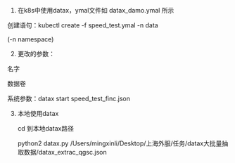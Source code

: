 1. 在k8s中使用datax，ymal文件如 datax_damo.ymal 所示

创建语句：kubectl create -f speed_test.ymal -n data 

(-n namespace)

2. 更改的参数：

名字

数据卷

系统参数：datax start speed_test_finc.json



3. 本地使用datax

   cd 到本地datax路径

   python2 datax.py /Users/mingxinli/Desktop/上海外服/任务/datax大批量抽取数据/datax_extrac_qgsc.json
